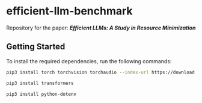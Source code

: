 # efficient-llm-benchmark
Repository for the paper: ***Efficient LLMs: A Study in Resource Minimization***


## Getting Started

To install the required dependencies, run the following commands:

```bash
pip3 install torch torchvision torchaudio --index-url https://download.pytorch.org/whl/cu118
```

```bash
pip3 install transformers
```

```bash
pip3 install python-dotenv
```